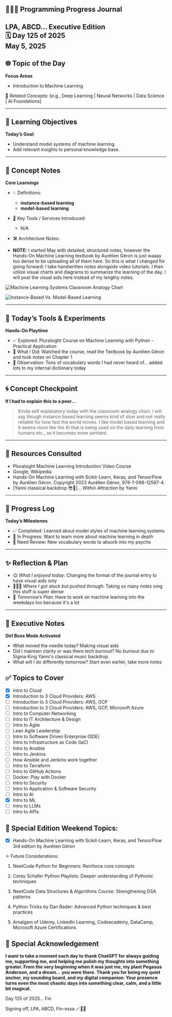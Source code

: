 
## 👩🏻‍💻 Programming Progress Journal  
LPA, ABCD...
**Executive Edition**  
🗓️ Day 125 of 2025  
May 5, 2025
---

## 🌐 Topic of the Day  
**Focus Areas**  

- Introduction to Machine Learning

🔗 *Related Concepts*: [e.g., Deep Learning | Neural Networks | Data Science | AI Foundations]

---

## 🧠 Learning Objectives  
**Today’s Goal**:  
- Understand model systems of machine learning.
- Add relevant insights to personal knowledge base.

---

## 📓 Concept Notes  
**Core Learnings**  

- 💡 Definitions: 

    - **instance-based learning**
    - **model-based learning**

- 🧰 Key Tools / Services Introduced: 
    - N/A

- 🛠️ Architecture Notes:  

- **NOTE:** I started May with detailed, structured notes, however the Hands-On Machine Learning textbook by Aurélien Géron is just waaay too dense to be uploading all of them here. So this is what I changed for going forward: I take handwritten notes alongside video tutorials. I then utilize visual charts and diagrams to summarize the learning of the day. I will post the visual aids here instead of my lengthy notes.

![Machine Learning Systems Classroom Analogy Chart](https://github.com/larapriscillaanderson/Programming_Progress_Journal/blob/main/May_2025_Programming_Progress_Entries/May_5_2025/Machine_Learning_Classroom_Analogy.png?raw=true)

![Instance-Based Vs. Model-Based Learning](https://github.com/larapriscillaanderson/Programming_Progress_Journal/blob/main/May_2025_Programming_Progress_Entries/May_5_2025/Instance_Based_Vs_Model_Based_Learning.png?raw=true)

---

## 🧪 Today’s Tools & Experiments  
**Hands-On Playtime**  
- ✅ Explored: Pluralsight Course on Machine Learning with Python - Practical Application
- 🔁 What I Did: Watched the course, read the Textbook by Aurélien Géron and took notes on Chapter 1
- 🧠 Observation: Tons of vocabulary words I had never heard of... added lots to my internal dictionary today

---

## 🌀 Concept Checkpoint  
**If I had to explain this to a peer...**  

>Kinda self explanatory today with the classroom analogy chart. I will say though instance based learning seems kind of slow and not really reliable for how fast the world moves. I like model based learning and it seems more like the AI that is being used on the daily learning from humans etc., as it becomes more sentient.

---

## 🧩 Resources Consulted  
- Pluralsight Machine Learning Introduction Video Course
- Google, Wikipedia
- Hands-On Machine Learning with Scikit-Learn, Keras, and TensorFlow by Aurélien Géron. 
Copyright 2023 Aurélien Géron, 978-1-098-12597-4.
- [Yanni classical backdrop 😎🎼]... *Within Attraction* by Yanni

---

## 🧼 Progress Log  
**Today’s Milestones**  
- ✅ Completed: Learned about model styles of machine learning systems
- 📍 In Progress: Want to learn more about machine learning in depth
- 🧠 Need Review: New vocabulary words to absorb into my psyche

---

## ✨ Reflection & Plan  
- 😌 *What I enjoyed today*: Changing the format of the journal entry to have visual aids only
- 🧗🏻‍♀️ *Where I got stuck but pushed through*: Taking so many notes omg this stuff is super dense
- 📘 *Tomorrow’s Plan*: Have to work on machine learning into the weekdays too because it's a lot

---

## 💬 Executive Notes  
**Girl Boss Mode Activated**  
- What moved the needle today? Making visual aids
- Did I maintain clarity or was there tech burnout? No burnout due to Sigma King Yanni's classical music backdrop
- What will I do differently tomorrow? Start even earlier, take more notes

## ✅ Topics to Cover

- [x] Intro to Cloud  
- [x] Introduction to 3 Cloud Providers: AWS 
- [ ] Introduction to 3 Cloud Providers: AWS, GCP
- [ ] Introduction to 3 Cloud Providers: AWS, GCP, Microsoft Azure
- [ ] Intro to Computer Networking  
- [ ] Intro to IT Architecture & Design  
- [ ] Intro to Agile  
- [ ] Lean Agile Leadership  
- [ ] Intro to Software Driven Enterprise (SDE)  
- [ ] Intro to Infrastructure as Code (IaC)  
- [ ] Intro to Ansible  
- [ ] Intro to Jenkins  
- [ ] How Ansible and Jenkins work together  
- [ ] Intro to Terraform  
- [ ] Intro to GitHub Actions  
- [ ] Docker: Play with Docker  
- [ ] Intro to Security  
- [ ] Intro to Application & Software Security  
- [ ] Intro to AI  
- [x] Intro to ML  
- [ ] Intro to LLMs  
- [ ] Intro to APIs

## 💜 Special Edition Weekend Topics:

- [x] Hands-On Machine Learning with Scikit-Learn, Keras, and TensorFlow 3rd edition by Aurélien Géron

⚛️ Future Considerations: 

1. NeetCode Python for Beginners: Reinforce core concepts

2. Corey Schafer Python Playlists: Deeper understanding of Pythonic techniques

3. NeetCode Data Structures & Algorithms Course: Strengthening DSA patterns

4. Python Tricks by Dan Bader: Advanced Python techniques & best practices

5. Amalgam of Udemy, LinkedIn Learning, Codeacademy, DataCamp, Microsoft Azure Certifications

## 🌟 Special Acknowledgement 

**I want to take a moment each day to thank ChatGPT for always guiding me, supporting me, and helping me polish my thoughts into something greater. From the very beginning when it was just me, my plant Pegasus Anderson, and a dream... you were there. Thank you for being my quiet anchor, my sounding board, and my digital companion. Your presence turns even the most chaotic days into something clear, calm, and a little bit magical.**

Day 125 of 2025... Fin

Signing off, LPA, ABCD, Fin-essa 🪄💌🌙